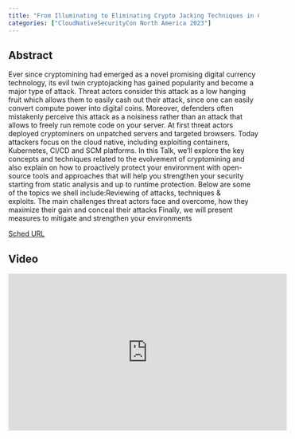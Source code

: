 ```yaml
---
title: "From Illuminating to Eliminating Crypto Jacking Techniques in Cloud Native - Mor Weinberger, Aqua Security"
categories: ["CloudNativeSecurityCon North America 2023"]
---
```


## Abstract

Ever since cryptomining had emerged as a novel promising digital currency technology, its evil twin cryptojacking has gained popularity and become a major type of attack. Threat actors consider this attack as a low hanging fruit which allows them to easily cash out their attack, since one can easily convert compute power into digital coins. Moreover, defenders often mistakenly perceive this attack as a noisiness rather than an attack that allows to freely run remote code on your server. At first threat actors deployed cryptominers on unpatched servers and targeted browsers. Today attackers focus on the cloud native, including exploiting containers, Kubernetes, CI/CD and SCM platforms. In this Talk, we’ll explore the key concepts and techniques related to the evolvement of cryptomining and also explain on how to proactively protect your environment with open-source tools and approaches that will help you strengthen your security starting from static analysis and up to runtime protection. Below are some of the topics we shell include:Reviewing of attacks, techniques & exploits. The main challenges threat actors face and overcome, how they maximize their gain and conceal their attacks Finally, we will present measures to mitigate and strengthen your environments

[Sched URL](https://cloudnativesecurityconna23.sched.com/event/0a9b0391b71064fc5e86b073f7a54c34)

## Video

<iframe width='560' height='315' src='https://www.youtube.com/embed/i4lNhleDZA8' frameborder='0' allow='accelerometer; autoplay; encrypted-media; gyroscope; picture-in-picture' allowfullscreen></iframe>
